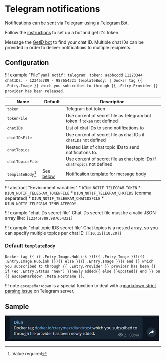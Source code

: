 # Telegram notifications

Notifications can be sent via Telegram using a [Telegram Bot](https://core.telegram.org/bots).

Follow the [instructions](https://core.telegram.org/bots#6-botfather) to set up a bot and get it's token.

Message the [GetID bot](https://t.me/getidsbot) to find your chat ID.
Multiple chat IDs can be provided in order to deliver notifications to multiple recipients.

## Configuration

!!! example "File"
    ```yaml
    notif:
      telegram:
        token: aabbccdd:11223344
        chatIDs:
          - 123456789
          - 987654321
        templateBody: |
          Docker tag {{ .Entry.Image }} which you subscribed to through {{ .Entry.Provider }} provider has been released.
    ```

| Name               | Default                            | Description                                                               |
|--------------------|------------------------------------|---------------------------------------------------------------------------|
| `token`            |                                    | Telegram bot token                                                        |
| `tokenFile`        |                                    | Use content of secret file as Telegram bot token if `token` not defined   |
| `chatIDs`          |                                    | List of chat IDs to send notifications to                                 |
| `chatIDsFile`      |                                    | Use content of secret file as chat IDs if `chatIDs` not defined           |
| `chatTopics`       |                                    | Nested List of chat topic IDs to send notifications to.                   |
| `chatTopicsFile`   |                                    | Use content of secret file as chat topic IDs if `chatTopics` not defined  |
| `templateBody`[^1] | See [below](#default-templatebody) | [Notification template](../faq.md#notification-template) for message body |

!!! abstract "Environment variables"
    * `DIUN_NOTIF_TELEGRAM_TOKEN`
    * `DIUN_NOTIF_TELEGRAM_TOKENFILE`
    * `DIUN_NOTIF_TELEGRAM_CHATIDS` (comma separated)
    * `DIUN_NOTIF_TELEGRAM_CHATIDSFILE`
    * `DIUN_NOTIF_TELEGRAM_TEMPLATEBODY`

!!! example "chat IDs secret file"
    Chat IDs secret file must be a valid JSON array like: `[123456789,987654321]`

!!! example "chat topic IDS secret file"
    Chat topics is a nested array, so you can specify multiple topics per chat ID: `[[10,15][10,20]]`

### Default `templateBody`

```
Docker tag {{ if .Entry.Image.HubLink }}[{{ .Entry.Image }}]({{ .Entry.Image.HubLink }}){{ else }}{{ .Entry.Image }}{{ end }} which you subscribed to through {{ .Entry.Provider }} provider has been {{ if (eq .Entry.Status "new") }}newly added{{ else }}updated{{ end }} on {{ escapeMarkdown .Meta.Hostname }}.
```

!!! note
    `escapeMarkdown` is a special function to deal with a [markdown strict parsing issue](https://github.com/crazy-max/diun/issues/162#issuecomment-683095898) on Telegram server.

## Sample

![](../assets/notif/telegram.png)

[^1]: Value required
